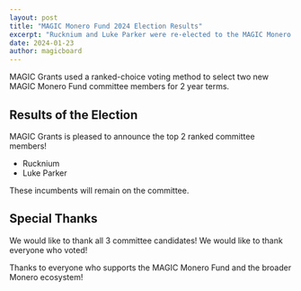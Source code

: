 ```yaml
---
layout: post
title: "MAGIC Monero Fund 2024 Election Results"
excerpt: "Rucknium and Luke Parker were re-elected to the MAGIC Monero Fund committee"
date: 2024-01-23
author: magicboard
---
```


MAGIC Grants used a ranked-choice voting method to select two new MAGIC Monero Fund committee members for 2 year terms.

## Results of the Election

MAGIC Grants is pleased to announce the top 2 ranked committee members!

* Rucknium
* Luke Parker

These incumbents will remain on the committee.

## Special Thanks

We would like to thank all 3 committee candidates! We would like to thank everyone who voted!

Thanks to everyone who supports the MAGIC Monero Fund and the broader Monero ecosystem!
